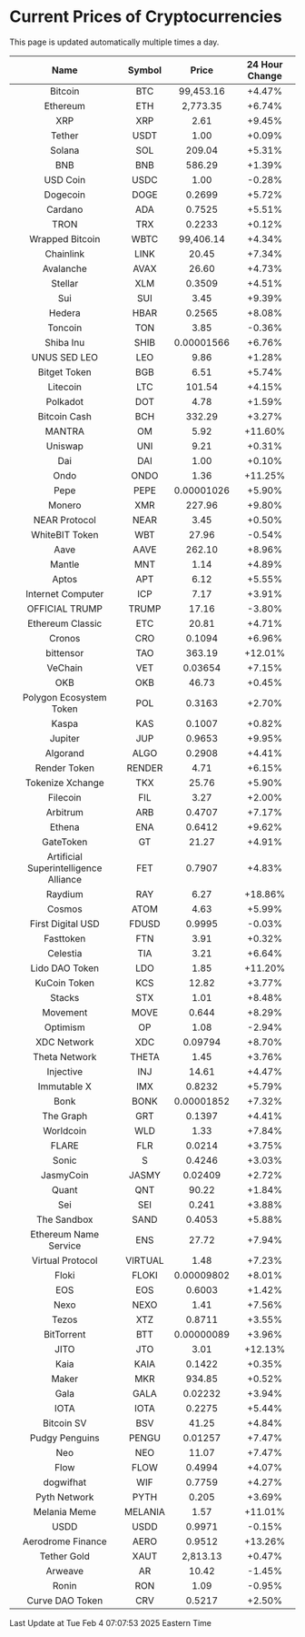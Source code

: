 # Current Prices of Cryptocurrencies
This page is updated automatically multiple times a day.

| Name | Symbol | Price | 24 Hour Change |
| :---: |:---:| :---: | :---: |
| Bitcoin | BTC | 99,453.16 | +4.47% |
| Ethereum | ETH | 2,773.35 | +6.74% |
| XRP | XRP | 2.61 | +9.45% |
| Tether | USDT | 1.00 | +0.09% |
| Solana | SOL | 209.04 | +5.31% |
| BNB | BNB | 586.29 | +1.39% |
| USD Coin | USDC | 1.00 | -0.28% |
| Dogecoin | DOGE | 0.2699 | +5.72% |
| Cardano | ADA | 0.7525 | +5.51% |
| TRON | TRX | 0.2233 | +0.12% |
| Wrapped Bitcoin | WBTC | 99,406.14 | +4.34% |
| Chainlink | LINK | 20.45 | +7.34% |
| Avalanche | AVAX | 26.60 | +4.73% |
| Stellar | XLM | 0.3509 | +4.51% |
| Sui | SUI | 3.45 | +9.39% |
| Hedera | HBAR | 0.2565 | +8.08% |
| Toncoin | TON | 3.85 | -0.36% |
| Shiba Inu | SHIB | 0.00001566 | +6.76% |
| UNUS SED LEO | LEO | 9.86 | +1.28% |
| Bitget Token | BGB | 6.51 | +5.74% |
| Litecoin | LTC | 101.54 | +4.15% |
| Polkadot | DOT | 4.78 | +1.59% |
| Bitcoin Cash | BCH | 332.29 | +3.27% |
| MANTRA | OM | 5.92 | +11.60% |
| Uniswap | UNI | 9.21 | +0.31% |
| Dai | DAI | 1.00 | +0.10% |
| Ondo | ONDO | 1.36 | +11.25% |
| Pepe | PEPE | 0.00001026 | +5.90% |
| Monero | XMR | 227.96 | +9.80% |
| NEAR Protocol | NEAR | 3.45 | +0.50% |
| WhiteBIT Token | WBT | 27.96 | -0.54% |
| Aave | AAVE | 262.10 | +8.96% |
| Mantle | MNT | 1.14 | +4.89% |
| Aptos | APT | 6.12 | +5.55% |
| Internet Computer | ICP | 7.17 | +3.91% |
| OFFICIAL TRUMP | TRUMP | 17.16 | -3.80% |
| Ethereum Classic | ETC | 20.81 | +4.71% |
| Cronos | CRO | 0.1094 | +6.96% |
| bittensor | TAO | 363.19 | +12.01% |
| VeChain | VET | 0.03654 | +7.15% |
| OKB | OKB | 46.73 | +0.45% |
| Polygon Ecosystem Token | POL | 0.3163 | +2.70% |
| Kaspa | KAS | 0.1007 | +0.82% |
| Jupiter | JUP | 0.9653 | +9.95% |
| Algorand | ALGO | 0.2908 | +4.41% |
| Render Token | RENDER | 4.71 | +6.15% |
| Tokenize Xchange | TKX | 25.76 | +5.90% |
| Filecoin | FIL | 3.27 | +2.00% |
| Arbitrum | ARB | 0.4707 | +7.17% |
| Ethena | ENA | 0.6412 | +9.62% |
| GateToken | GT | 21.27 | +4.91% |
| Artificial Superintelligence Alliance | FET | 0.7907 | +4.83% |
| Raydium | RAY | 6.27 | +18.86% |
| Cosmos | ATOM | 4.63 | +5.99% |
| First Digital USD | FDUSD | 0.9995 | -0.03% |
| Fasttoken | FTN | 3.91 | +0.32% |
| Celestia | TIA | 3.21 | +6.64% |
| Lido DAO Token | LDO | 1.85 | +11.20% |
| KuCoin Token | KCS | 12.82 | +3.77% |
| Stacks | STX | 1.01 | +8.48% |
| Movement | MOVE | 0.644 | +8.29% |
| Optimism | OP | 1.08 | -2.94% |
| XDC Network | XDC | 0.09794 | +8.70% |
| Theta Network | THETA | 1.45 | +3.76% |
| Injective | INJ | 14.61 | +4.47% |
| Immutable X | IMX | 0.8232 | +5.79% |
| Bonk | BONK | 0.00001852 | +7.32% |
| The Graph | GRT | 0.1397 | +4.41% |
| Worldcoin | WLD | 1.33 | +7.84% |
| FLARE | FLR | 0.0214 | +3.75% |
| Sonic | S | 0.4246 | +3.03% |
| JasmyCoin | JASMY | 0.02409 | +2.72% |
| Quant | QNT | 90.22 | +1.84% |
| Sei | SEI | 0.241 | +3.88% |
| The Sandbox | SAND | 0.4053 | +5.88% |
| Ethereum Name Service | ENS | 27.72 | +7.94% |
| Virtual Protocol | VIRTUAL | 1.48 | +7.23% |
| Floki | FLOKI | 0.00009802 | +8.01% |
| EOS | EOS | 0.6003 | +1.42% |
| Nexo | NEXO | 1.41 | +7.56% |
| Tezos | XTZ | 0.8711 | +3.55% |
| BitTorrent | BTT | 0.00000089 | +3.96% |
| JITO | JTO | 3.01 | +12.13% |
| Kaia | KAIA | 0.1422 | +0.35% |
| Maker | MKR | 934.85 | +0.52% |
| Gala | GALA | 0.02232 | +3.94% |
| IOTA | IOTA | 0.2275 | +5.44% |
| Bitcoin SV | BSV | 41.25 | +4.84% |
| Pudgy Penguins | PENGU | 0.01257 | +7.47% |
| Neo | NEO | 11.07 | +7.47% |
| Flow | FLOW | 0.4994 | +4.07% |
| dogwifhat | WIF | 0.7759 | +4.27% |
| Pyth Network | PYTH | 0.205 | +3.69% |
| Melania Meme | MELANIA | 1.57 | +11.01% |
| USDD | USDD | 0.9971 | -0.15% |
| Aerodrome Finance | AERO | 0.9512 | +13.26% |
| Tether Gold | XAUT | 2,813.13 | +0.47% |
| Arweave | AR | 10.42 | -1.45% |
| Ronin | RON | 1.09 | -0.95% |
| Curve DAO Token | CRV | 0.5217 | +2.50% |

Last Update at Tue Feb  4 07:07:53 2025 Eastern Time